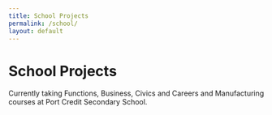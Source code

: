 ```yaml
---
title: School Projects
permalink: /school/
layout: default
---
```


# School Projects
Currently taking Functions, Business, Civics and Careers and Manufacturing courses at Port Credit Secondary School.
